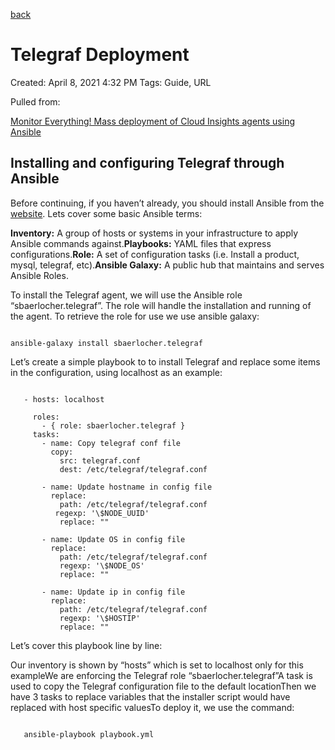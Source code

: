 [back](./README.md)

# Telegraf Deployment

Created: April 8, 2021 4:32 PM
Tags: Guide, URL

Pulled from: 

[Monitor Everything! Mass deployment of Cloud Insights agents using Ansible](https://cloud.netapp.com/blog/ci-blg-monitor-everything-mass-deployment-of-cloud-insights-agents-using-ansible)

## Installing and configuring Telegraf through Ansible

Before continuing, if you haven’t already, you should install Ansible from the [website](https://docs.ansible.com/ansible/latest/installation_guide/intro_installation.html). Lets cover some basic Ansible terms:

**Inventory:** A group of hosts or systems in your infrastructure to apply Ansible commands against.**Playbooks:** YAML files that express configurations.**Role:** A set of configuration tasks (i.e. Install a product, mysql, telegraf, etc).**Ansible Galaxy:** A public hub that maintains and serves Ansible Roles.

To install the Telegraf agent, we will use the Ansible role “sbaerlocher.telegraf”. The role will handle the installation and running of the agent. To retrieve the role for use we use ansible galaxy:

```

```

```
ansible-galaxy install sbaerlocher.telegraf
```

Let’s create a simple playbook to to install Telegraf and replace 
some items in the configuration, using localhost as an example:

```

```

```
   - hosts: localhost

     roles:
       - { role: sbaerlocher.telegraf }
     tasks:
       - name: Copy telegraf conf file
         copy:
           src: telegraf.conf
           dest: /etc/telegraf/telegraf.conf

       - name: Update hostname in config file
         replace:
           path: /etc/telegraf/telegraf.conf
          regexp: '\$NODE_UUID'
           replace: ""

       - name: Update OS in config file
         replace:
           path: /etc/telegraf/telegraf.conf
           regexp: '\$NODE_OS'
           replace: ""

       - name: Update ip in config file
         replace:
           path: /etc/telegraf/telegraf.conf
           regexp: '\$HOSTIP'
           replace: ""
```

Let’s cover this playbook line by line:

Our inventory is shown by “hosts” which is set to localhost only for this exampleWe are enforcing the Telegraf role “sbaerlocher.telegraf”A task is used to copy the Telegraf configuration file to the default locationThen we have 3 tasks to replace variables that the installer script would have replaced with host specific valuesTo deploy it, we use the command:

```

```

```
   ansible-playbook playbook.yml
```
